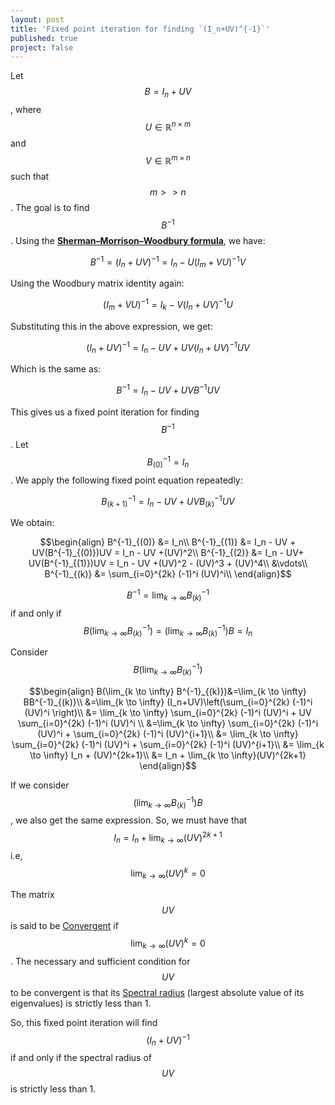 ```yaml
---
layout: post
title: 'Fixed point iteration for finding `(I_n+UV)^{-1}`'
published: true
project: false
---
```


Let $$B=I_n+UV$$, where $$U \in \mathbb{R}^{n \times m}$$ and $$V \in \mathbb{R}^{m \times n}$$ such that $$m>>n$$. The goal is to find $$B^{-1}$$. Using the **[Sherman–Morrison–Woodbury formula](https://en.wikipedia.org/wiki/Woodbury_matrix_identity)**, we have:

$$B^{-1} = (I_n+UV)^{-1}= I_n - U(I_m+VU)^{-1}V$$

Using the Woodbury matrix identity again:

$$(I_m+VU)^{-1} = I_k - V(I_n+UV)^{-1}U$$

Substituting this in the above expression, we get:

$$(I_n+UV)^{-1} = I_n - UV + UV(I_n+UV)^{-1}UV$$

Which is the same as:

$$B^{-1} = I_n - UV + UVB^{-1}UV$$

This gives us a fixed point iteration for finding $$B^{-1}$$. Let $$B^{-1}_{(0)} = I_n$$. We apply the following fixed point equation repeatedly:

$$B^{-1}_{(k+1)} = I_n - UV + UVB^{-1}_{(k)}UV$$

We obtain:

$$\begin{align}
B^{-1}_{(0)} &= I_n\\
B^{-1}_{(1)} &= I_n - UV  + UV(B^{-1}_{(0)})UV = I_n - UV +(UV)^2\\
B^{-1}_{(2)} &= I_n - UV+ UV(B^{-1}_{(1)})UV = I_n - UV +(UV)^2 - (UV)^3 + (UV)^4\\
&\vdots\\
B^{-1}_{(k)} &= \sum_{i=0}^{2k} (-1)^i (UV)^i\\
\end{align}$$

$$B^{-1} =\lim_{k \to \infty} B^{-1}_{(k)}$$ if and only if $$B(\lim_{k \to \infty} B^{-1}_{(k)}) = (\lim_{k \to \infty} B^{-1}_{(k)}) B = I_n$$

Consider $$B(\lim_{k \to \infty} B^{-1}_{(k)})$$ 

$$\begin{align}
B(\lim_{k \to \infty} B^{-1}_{(k)})&=\lim_{k \to \infty} BB^{-1}_{(k)}\\
&=\lim_{k \to \infty} (I_n+UV)\left(\sum_{i=0}^{2k} (-1)^i (UV)^i \right)\\
&= \lim_{k \to \infty} \sum_{i=0}^{2k} (-1)^i (UV)^i  + UV \sum_{i=0}^{2k} (-1)^i (UV)^i \\
&=\lim_{k \to \infty} \sum_{i=0}^{2k} (-1)^i (UV)^i + \sum_{i=0}^{2k} (-1)^i (UV)^{i+1}\\
&= \lim_{k \to \infty} \sum_{i=0}^{2k} (-1)^i (UV)^i + \sum_{i=0}^{2k} (-1)^i (UV)^{i+1}\\
&= \lim_{k \to \infty} I_n + (UV)^{2k+1}\\
&= I_n + \lim_{k \to \infty}(UV)^{2k+1}
\end{align}$$

If we consider $$(\lim_{k \to \infty} B^{-1}_{(k)})B$$, we also get the same expression. So, we must have that $$I_n = I_n + \lim_{k \to \infty}(UV)^{2k+1}$$ i.e, $$\lim_{k \to \infty}(UV)^{k} = 0$$

The matrix $$UV$$ is said to be [Convergent](https://en.wikipedia.org/wiki/Convergent_matrix) if $$\lim_{k \to \infty}(UV)^{k} = 0$$. The necessary and sufficient condition for $$UV$$ to be convergent is that its [Spectral radius](https://en.wikipedia.org/wiki/Spectral_radius) (largest absolute value of its eigenvalues) is strictly less than 1.

So, this fixed point iteration will find $$(I_n+UV)^{-1}$$ if and only if the spectral radius of $$UV$$ is strictly less than 1.

